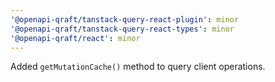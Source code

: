 ```yaml
---
'@openapi-qraft/tanstack-query-react-plugin': minor
'@openapi-qraft/tanstack-query-react-types': minor
'@openapi-qraft/react': minor
---
```


Added `getMutationCache()` method to query client operations.

